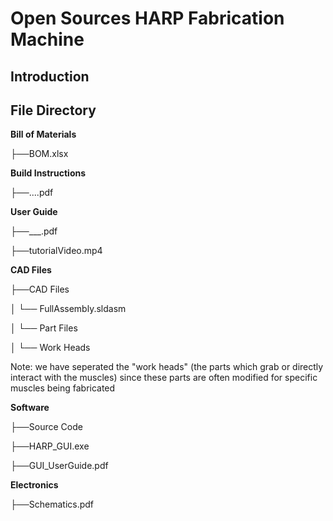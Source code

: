 # Open Sources HARP Fabrication Machine

## Introduction

## File Directory

**Bill of Materials**

├──BOM.xlsx

**Build Instructions**

├──....pdf

**User Guide**

├──___.pdf

├──tutorialVideo.mp4

**CAD Files**

├──CAD Files

│   └── FullAssembly.sldasm

│   └── Part Files

│   └── Work Heads

Note: we have seperated the "work heads" (the parts which grab or directly interact with the muscles) since these parts are often modified for specific muscles being fabricated

**Software**

├──Source Code

├──HARP_GUI.exe

├──GUI_UserGuide.pdf

**Electronics**

├──Schematics.pdf
